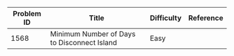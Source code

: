 | Problem ID | Title | Difficulty | Reference
| --- | --- | --- | ---
| 1568 | Minimum Number of Days to Disconnect Island | Easy | 
